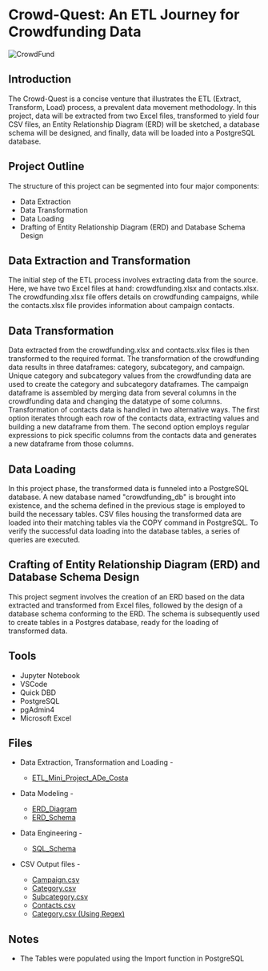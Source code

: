 # Crowd-Quest: An ETL Journey for Crowdfunding Data

![CrowdFund](https://github.com/AnushDeCosta/Crowdfunding_ETL/assets/67308030/774cd61e-ab45-48ed-8bfe-08bfe41d7290)

## Introduction
The Crowd-Quest is a concise venture that illustrates the ETL (Extract, Transform, Load) process, a prevalent data movement methodology. In this project, data will be extracted from two Excel files, transformed to yield four CSV files, an Entity Relationship Diagram (ERD) will be sketched, a database schema will be designed, and finally, data will be loaded into a PostgreSQL database.

## Project Outline
The structure of this project can be segmented into four major components:
- Data Extraction
- Data Transformation
- Data Loading
- Drafting of Entity Relationship Diagram (ERD) and Database Schema Design

## Data Extraction and Transformation
The initial step of the ETL process involves extracting data from the source. Here, we have two Excel files at hand: crowdfunding.xlsx and contacts.xlsx. The crowdfunding.xlsx file offers details on crowdfunding campaigns, while the contacts.xlsx file provides information about campaign contacts.

## Data Transformation
Data extracted from the crowdfunding.xlsx and contacts.xlsx files is then transformed to the required format. The transformation of the crowdfunding data results in three dataframes: category, subcategory, and campaign. Unique category and subcategory values from the crowdfunding data are used to create the category and subcategory dataframes. The campaign dataframe is assembled by merging data from several columns in the crowdfunding data and changing the datatype of some columns. Transformation of contacts data is handled in two alternative ways. The first option iterates through each row of the contacts data, extracting values and building a new dataframe from them. The second option employs regular expressions to pick specific columns from the contacts data and generates a new dataframe from those columns.

## Data Loading
In this project phase, the transformed data is funneled into a PostgreSQL database. A new database named "crowdfunding_db" is brought into existence, and the schema defined in the previous stage is employed to build the necessary tables. CSV files housing the transformed data are loaded into their matching tables via the COPY command in PostgreSQL. To verify the successful data loading into the database tables, a series of queries are executed.

## Crafting of Entity Relationship Diagram (ERD) and Database Schema Design
This project segment involves the creation of an ERD based on the data extracted and transformed from Excel files, followed by the design of a database schema conforming to the ERD. The schema is subsequently used to create tables in a Postgres database, ready for the loading of transformed data.

## Tools
* Jupyter Notebook
* VSCode
* Quick DBD
* PostgreSQL
* pgAdmin4
* Microsoft Excel

## Files
* Data Extraction, Transformation and Loading -
    * [ETL_Mini_Project_ADe_Costa](./ETL_Mini_Project_A_De_Costa.ipynb)

* Data Modeling -
    * [ERD_Diagram](./Crowdfunding_ERD.png)
    * [ERD_Schema](./ERD_Schema.txt)

* Data Engineering - 
    * [SQL_Schema](./crowdfunding_db_schema.sql)

* CSV Output files -
    * [Campaign.csv](./Resources/campaign.csv)
    * [Category.csv](./Resources/category.csv)
    * [Subcategory.csv](./Resources/subcategory.csv)
    * [Contacts.csv](./Resources/contacts.csv)
    * [Category.csv (Using Regex)](./Resources/contacts_regex.csv)
    


## Notes
* The Tables were populated using the Import function in PostgreSQL 

